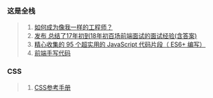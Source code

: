 ### 这是全栈
> 1. [如何成为像我一样的工程师？](https://github.com/MiYogurt/nodelover-maps)
> 2. [发布
总结了17年初到18年初百场前端面试的面试经验(含答案)](https://segmentfault.com/a/1190000015591521?utm_source=weekly&utm_medium=email&utm_campaign=email_weekly2018-07-10)
> 3. [精心收集的 95 个超实用的 JavaScript 代码片段（ ES6+ 编写）](https://www.html.cn/archives/8748)
> 4. [前端手写代码](https://juejin.im/post/5ce108275188250ef043ee20)

### CSS
> 1. [CSS参考手册](http://caibaojian.com/css3/properties/text/line-height.htm)
